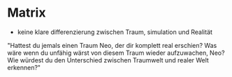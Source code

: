 # Matrix

- keine klare differenzierung zwischen Traum, simulation und Realität

"Hattest du jemals einen Traum Neo, der dir komplett real erschien? Was wäre wenn du unfähig wärst von diesem Traum wieder aufzuwachen, Neo? Wie würdest du den Unterschied zwischen Traumwelt und realer Welt erkennen?"